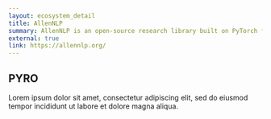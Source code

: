 ```yaml
---
layout: ecosystem_detail
title: AllenNLP
summary: AllenNLP is an open-source research library built on PyTorch for designing and evaluating deep learning models for NLP.
external: true
link: https://allennlp.org/
---
```


## PYRO

Lorem ipsum dolor sit amet, consectetur adipiscing elit, sed do eiusmod tempor incididunt ut labore et dolore magna aliqua.
